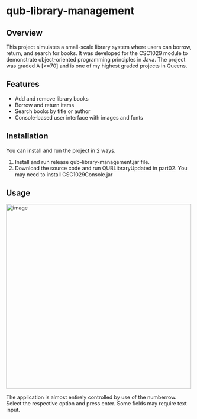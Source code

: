 # qub-library-management
 ## Overview
This project simulates a small-scale library system where users can borrow, return, and search for books. It was developed for the CSC1029 module to demonstrate object-oriented programming principles in Java.
The project was graded A [>=70] and is one of my highest graded projects in Queens.
## Features
- Add and remove library books
- Borrow and return items
- Search books by title or author
- Console-based user interface with images and fonts
## Installation
You can install and run the project in 2 ways.
1. Install and run release qub-library-management.jar file.
2. Download the source code and run QUBLibraryUpdated in part02.
You may need to install CSC1029Console.jar
 ## Usage
<img width="500" height="500" alt="image" src="https://github.com/user-attachments/assets/a6a12743-1e53-4f55-8510-a205d948bbdb" />

The application is almost entirely controlled by use of the numberrow. Select the respective option and press enter. Some fields may require text input.
